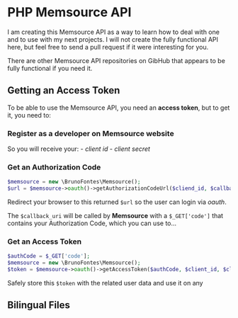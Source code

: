# PHP Memsource API

I am creating this Memsource API as a way to learn how to deal with one and to use with my next projects. I will not create the fully functional API here, but feel free to send a pull request if it were interesting for you.

There are other Memsource API repositories on GibHub that appears to be fully functional if you need it.

## Getting an Access Token

To be able to use the Memsource API, you need an **access token**, but to get it, you need to:

### Register as a developer on Memsource website

So you will receive your:
    - *client id* 
    - *client secret*

### Get an Authorization Code

```php
$memsource = new \BrunoFontes\Memsource();
$url = $memsource->oauth()->getAuthorizationCodeUrl($cliend_id, $callback_uri);
```

Redirect your browser to this returned `$url` so the user can login via *oauth*. 

The `$callback_uri` will be called by **Memsource** with a `$_GET['code']` that contains your Authorization Code, which you can use to...

### Get an Access Token

```php
$authCode = $_GET['code'];
$memsource = new \BrunoFontes\Memsource();
$token = $memsource->oauth()->getAccessToken($authCode, $client_id, $client_secret, $callback_uri);
```

Safely store this `$token` with the related user data and use it on any 

## Bilingual Files

